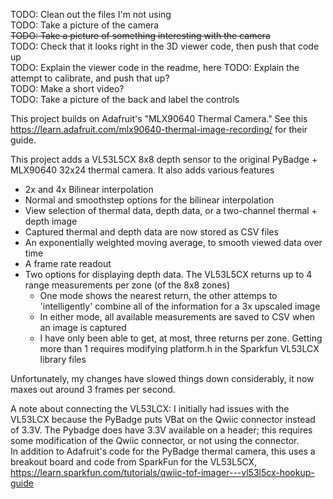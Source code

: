 TODO: Clean out the files I'm not using  
TODO: Take a picture of the camera  
~~TODO: Take a picture of something interesting with the camera~~  
TODO: Check that it looks right in the 3D viewer code, then push that code up  
TODO: Explain the viewer code in the readme, here
TODO: Explain the attempt to calibrate, and push that up?  
TODO: Make a short video?  
TODO: Take a picture of the back and label the controls
  
This project builds on Adafruit's "MLX90640 Thermal Camera." See this https://learn.adafruit.com/mlx90640-thermal-image-recording/ for their guide.  
  
This project adds a VL53L5CX 8x8 depth sensor to the original PyBadge + MLX90640 32x24 thermal camera. It also adds various features  
- 2x and 4x Bilinear interpolation
- Normal and smoothstep options for the bilinear interpolation
- View selection of thermal data, depth data, or a two-channel thermal + depth image
- Captured thermal and depth data are now stored as CSV files
- An exponentially weighted moving average, to smooth viewed data over time
- A frame rate readout
- Two options for displaying depth data. The VL53L5CX returns up to 4 range measurements per zone (of the 8x8 zones)
     - One mode shows the nearest return, the other attemps to 'intelligently' combine all of the information for a 3x upscaled image
     - In either mode, all available measurements are saved to CSV when an image is captured
     - I have only been able to get, at most, three returns per zone. Getting more than 1 requires modifying platform.h in the Sparkfun VL53LCX library files
  
Unfortunately, my changes have slowed things down considerably, it now maxes out around 3 frames per second.  
  
A note about connecting the VL53LCX: I initially had issues with the VL53LCX because the PyBadge puts VBat on the Qwiic connector instead of 3.3V. The Pybadge does have 3.3V available on a header; this requires some modification of the Qwiic connector, or not using the connector.  
In addition to Adafruit's code for the PyBadge thermal camera, this uses a breakout board and code from SparkFun for the VL53L5CX, https://learn.sparkfun.com/tutorials/qwiic-tof-imager---vl53l5cx-hookup-guide
